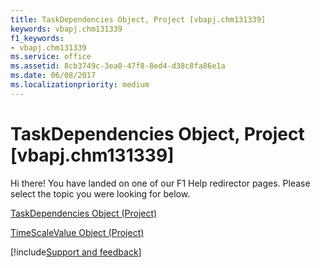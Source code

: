 ```yaml
---
title: TaskDependencies Object, Project [vbapj.chm131339]
keywords: vbapj.chm131339
f1_keywords:
- vbapj.chm131339
ms.service: office
ms.assetid: 8cb3749c-3ea0-47f8-8ed4-d38c8fa86e1a
ms.date: 06/08/2017
ms.localizationpriority: medium
---
```



# TaskDependencies Object, Project [vbapj.chm131339]

Hi there! You have landed on one of our F1 Help redirector pages. Please select the topic you were looking for below.

[TaskDependencies Object (Project)](https://msdn.microsoft.com/library/60bda111-998f-1cc2-0b18-b419041767f5%28Office.15%29.aspx)

[TimeScaleValue Object (Project)](https://msdn.microsoft.com/library/bea0ad82-a3de-30d8-f191-dc2248c32653%28Office.15%29.aspx)

[!include[Support and feedback](~/includes/feedback-boilerplate.md)]